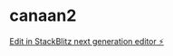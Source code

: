# canaan2

[Edit in StackBlitz next generation editor ⚡️](https://stackblitz.com/~/github.com/kasem552/canaan2)